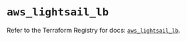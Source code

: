 # `aws_lightsail_lb`

Refer to the Terraform Registry for docs: [`aws_lightsail_lb`](https://registry.terraform.io/providers/hashicorp/aws/6.8.0/docs/resources/lightsail_lb).
